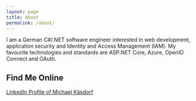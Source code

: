 ```yaml
---
layout: page
title: About
permalink: /about/
---
```


I am a German C#/.NET software engineer interested in web development, application security and Identity and Access Management (IAM). My favourite technologies and standards are ASP.NET Core, Azure, OpenID Connect and OAuth.

## Find Me Online

[LinkedIn Profile of Michael Käsdorf](https://www.linkedin.com/in/michael-k%C3%A4sdorf/)